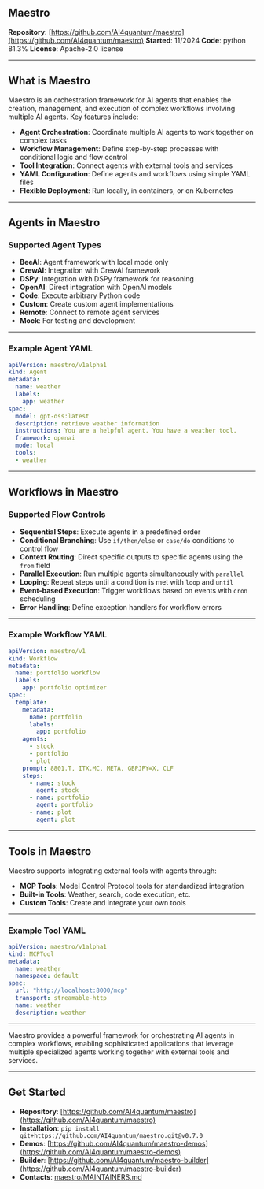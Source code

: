 ## Maestro

**Repository**: [https://github.com/AI4quantum/maestro](https://github.com/AI4quantum/maestro)
**Started**: 11/2024
**Code**: python 81.3%
**License**: Apache-2.0 license

---

## What is Maestro

Maestro is an orchestration framework for AI agents that enables the creation, management, and execution of complex workflows involving multiple AI agents. Key features include:

- **Agent Orchestration**: Coordinate multiple AI agents to work together on complex tasks
- **Workflow Management**: Define step-by-step processes with conditional logic and flow control
- **Tool Integration**: Connect agents with external tools and services
- **YAML Configuration**: Define agents and workflows using simple YAML files
- **Flexible Deployment**: Run locally, in containers, or on Kubernetes

---

## Agents in Maestro

### Supported Agent Types
- **BeeAI**: Agent framework with local mode only
- **CrewAI**: Integration with CrewAI framework
- **DSPy**: Integration with DSPy framework for reasoning
- **OpenAI**: Direct integration with OpenAI models
- **Code**: Execute arbitrary Python code
- **Custom**: Create custom agent implementations
- **Remote**: Connect to remote agent services
- **Mock**: For testing and development

---

### Example Agent YAML
```yaml
apiVersion: maestro/v1alpha1
kind: Agent
metadata:
  name: weather
  labels:
    app: weather
spec:
  model: gpt-oss:latest
  description: retrieve weather information
  instructions: You are a helpful agent. You have a weather tool.
  framework: openai
  mode: local
  tools:
  - weather
```

---

## Workflows in Maestro

### Supported Flow Controls
- **Sequential Steps**: Execute agents in a predefined order
- **Conditional Branching**: Use `if/then/else` or `case/do` conditions to control flow
- **Context Routing**: Direct specific outputs to specific agents using the `from` field
- **Parallel Execution**: Run multiple agents simultaneously with `parallel`
- **Looping**: Repeat steps until a condition is met with `loop` and `until`
- **Event-based Execution**: Trigger workflows based on events with `cron` scheduling
- **Error Handling**: Define exception handlers for workflow errors

---

### Example Workflow YAML
```yaml
apiVersion: maestro/v1
kind: Workflow
metadata:
  name: portfolio workflow
  labels:
    app: portfolio optimizer
spec:
  template:
    metadata:
      name: portfolio
      labels:
        app: portfolio
    agents:
      - stock
      - portfolio
      - plot
    prompt: 8801.T, ITX.MC, META, GBPJPY=X, CLF
    steps:
      - name: stock
        agent: stock
      - name: portfolio
        agent: portfolio
      - name: plot
        agent: plot
```

---

## Tools in Maestro

Maestro supports integrating external tools with agents through:

- **MCP Tools**: Model Control Protocol tools for standardized integration
- **Built-in Tools**: Weather, search, code execution, etc.
- **Custom Tools**: Create and integrate your own tools

---

### Example Tool YAML
```yaml
apiVersion: maestro/v1alpha1
kind: MCPTool
metadata:
  name: weather
  namespace: default
spec:
  url: "http://localhost:8000/mcp" 
  transport: streamable-http
  name: weather
  description: weather 
```

---

Maestro provides a powerful framework for orchestrating AI agents in complex workflows, enabling sophisticated applications that leverage multiple specialized agents working together with external tools and services.

---

## Get Started

- **Repository**: [https://github.com/AI4quantum/maestro](https://github.com/AI4quantum/maestro)
- **Installation**: `pip install git+https://github.com/AI4quantum/maestro.git@v0.7.0`
- **Demos**: [https://github.com/AI4quantum/maestro-demos](https://github.com/AI4quantum/maestro-demos)
- **Builder**: [https://github.com/AI4quantum/maestro-builder](https://github.com/AI4quantum/maestro-builder)
- **Contacts**: [maestro/MAINTAINERS.md](https://github.com/AI4quantum/maestro/blob/main/MAINTAINERS.md)

